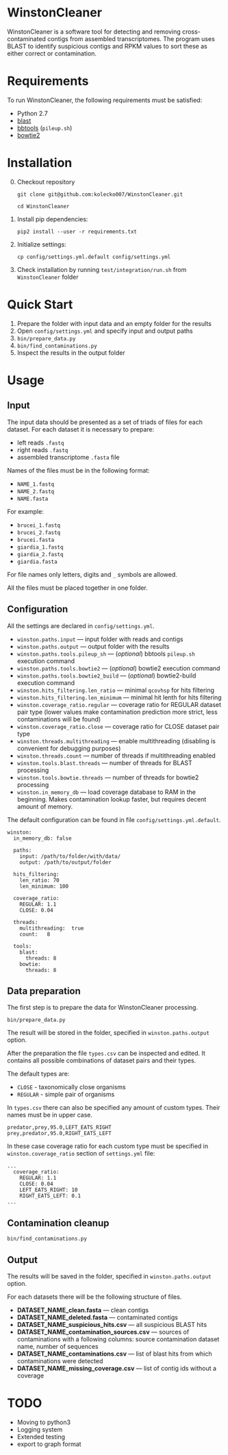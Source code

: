 # WinstonCleaner
WinstonCleaner is a software tool for detecting and removing cross-contaminated 
contigs from assembled transcriptomes. The program uses BLAST to identify 
suspicious contigs and RPKM values to sort these as either correct or 
contamination. 

# Requirements

To run WinstonCleaner, the following requirements must be satisfied:
* Python 2.7
* [blast](https://blast.ncbi.nlm.nih.gov/Blast.cgi)
* [bbtools](https://jgi.doe.gov/data-and-tools/bbtools/) (`pileup.sh`)
* [bowtie2](http://bowtie-bio.sourceforge.net/bowtie2/index.shtml)

# Installation

0. Checkout repository

    `git clone git@github.com:kolecko007/WinstonCleaner.git`
    
    `cd WinstonCleaner`

1. Install pip dependencies:

    `pip2 install --user -r requirements.txt`

2. Initialize settings:

    `cp config/settings.yml.default config/settings.yml`

3. Check installation by running `test/integration/run.sh` from `WinstonCleaner` folder

# Quick Start
1. Prepare the folder with input data and an empty folder for the results
1. Open `config/settings.yml` and specify input and output paths
1. `bin/prepare_data.py`
1. `bin/find_contaminations.py`
1. Inspect the results in the output folder

# Usage
## Input
The input data should be presented as a set of triads of files for each dataset.
For each dataset it is necessary to prepare:
* left reads `.fastq`
* right reads `.fastq`
* assembled transcriptome `.fasta` file

Names of the files must be in the following format:
* `NAME_1.fastq`
* `NAME_2.fastq`
* `NAME.fasta`

For example:
* `brucei_1.fastq`
* `brucei_2.fastq`
* `brucei.fasta`
* `giardia_1.fastq`
* `giardia_2.fastq`
* `giardia.fasta`

For file names only letters, digits and `_` symbols are allowed.

All the files must be placed together in one folder.

## Configuration

All the settings are declared in `config/settings.yml`.

* `winston.paths.input` &mdash; input folder with reads and contigs
* `winston.paths.output` &mdash; output folder with the results
* `winston.paths.tools.pileup_sh` &mdash; (_optional_) bbtools `pileup.sh` execution command
* `winston.paths.tools.bowtie2` &mdash; (_optional_) bowtie2 execution command
* `winston.paths.tools.bowtie2_build` &mdash; (_optional_) bowtie2-build execution command
* `winston.hits_filtering.len_ratio` &mdash; minimal `qcovhsp` for hits filtering
* `winston.hits_filtering.len_minimum` &mdash; minimal hit lenth for hits filtering
* `winston.coverage_ratio.regular` &mdash; coverage ratio for REGULAR dataset pair type 
(lower values make contamination prediction more strict, less contaminations will be found)
* `winston.coverage_ratio.close` &mdash; coverage ratio for CLOSE dataset pair type
* `winston.threads.multithreading` &mdash; enable multithreading (disabling is convenient for debugging purposes)
* `winston.threads.count` &mdash; number of threads if multithreading enabled
* `winston.tools.blast.threads` &mdash; number of threads for BLAST processing
* `winston.tools.bowtie.threads` &mdash; number of threads for bowtie2 processing
* `winston.in_memory_db` &mdash; load coverage database to RAM in the beginning. 
Makes contamination lookup faster, but requires decent amount of memory.

The default configuration can be found in file `config/settings.yml.default`.

```
winston:
  in_memory_db: false

  paths:
    input: /path/to/folder/with/data/
    output: /path/to/output/folder

  hits_filtering:
    len_ratio: 70
    len_minimum: 100

  coverage_ratio:
    REGULAR: 1.1
    CLOSE: 0.04

  threads:
    multithreading:  true
    count:   8

  tools:
    blast:
      threads: 8
    bowtie:
      threads: 8
```

## Data preparation
The first step is to prepare the data for WinstonCleaner processing.

`bin/prepare_data.py`

The result will be stored in the folder, specified in `winston.paths.output` option.

After the preparation the file `types.csv` can be inspected and edited.
It contains all possible combinations of dataset pairs and their types.

The default types are:
* `CLOSE` - taxonomically close organisms
* `REGULAR` - simple pair of organisms

In `types.csv` there can also be specified any amount of custom types.
Their names must be in upper case. 

```
predator,prey,95.0,LEFT_EATS_RIGHT
prey,predator,95.0,RIGHT_EATS_LEFT
``` 

In these case coverage ratio for each custom type must be specified in `winston.coverage_ratio` section of
 `settings.yml` file:
 
```
...
  coverage_ratio:
    REGULAR: 1.1
    CLOSE: 0.04
    LEFT_EATS_RIGHT: 10
    RIGHT_EATS_LEFT: 0.1
...
```


## Contamination cleanup

`bin/find_contaminations.py`

## Output

The results will be saved in the folder, specified in `winston.paths.output` option.

For each datasets there will be the following structure of files.

* **DATASET_NAME_clean.fasta** &mdash; clean contigs
* **DATASET_NAME_deleted.fasta** &mdash; contaminated contigs
* **DATASET_NAME_suspicious_hits.csv** &mdash; all suspicious BLAST hits
* **DATASET_NAME_contamination_sources.csv** &mdash; 
sources of contaminations with a following columns: source contamination dataset name, number of sequences
* **DATASET_NAME_contaminations.csv** &mdash; list of blast hits from which contaminations were detected
* **DATASET_NAME_missing_coverage.csv** &mdash; list of contig ids without a coverage


# TODO
* Moving to python3
* Logging system
* Extended testing
* export to graph format
